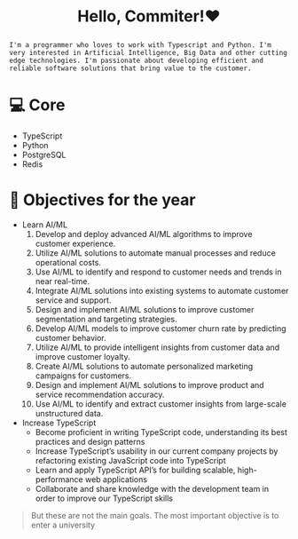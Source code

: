 # <p align="center">Hello, Commiter!❤</p>

```I'm a programmer who loves to work with Typescript and Python. I'm very interested in Artificial Intelligence, Big Data and other cutting edge technologies. I'm passionate about developing efficient and reliable software solutions that bring value to the customer.```

# 💻 Core 
- TypeScript
- Python
- PostgreSQL
- Redis

# 🌠 Objectives for the year

- Learn AI/ML
  1. Develop and deploy advanced AI/ML algorithms to improve customer experience.
  2. Utilize AI/ML solutions to automate manual processes and reduce operational costs.
  3. Use AI/ML to identify and respond to customer needs and trends in near real-time.
  4. Integrate AI/ML solutions into existing systems to automate customer service and support.
  5. Design and implement AI/ML solutions to improve customer segmentation and targeting strategies.
  6. Develop AI/ML models to improve customer churn rate by predicting customer behavior.
  7. Utilize AI/ML to provide intelligent insights from customer data and improve customer loyalty.
  8. Create AI/ML solutions to automate personalized marketing campaigns for customers.
  9. Design and implement AI/ML solutions to improve product and service recommendation accuracy.
  10. Use AI/ML to identify and extract customer insights from large-scale unstructured data.
- Increase TypeScript
  - Become proficient in writing TypeScript code, understanding its best practices and design patterns
  - Increase TypeScript’s usability in our current company projects by refactoring existing JavaScript code into TypeScript
  - Learn and apply TypeScript API’s for building scalable, high-performance web applications
  - Collaborate and share knowledge with the development team in order to improve our TypeScript skills

> But these are not the main goals. The most important objective is to enter a university
      
